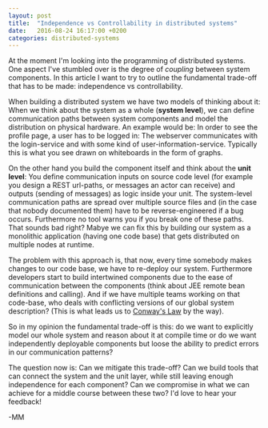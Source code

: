 ```yaml
---
layout: post
title:  "Independence vs Controllability in distributed systems"
date:   2016-08-24 16:17:00 +0200
categories: distributed-systems
---
```


At the moment I'm looking into the programming of distributed systems. One aspect I've stumbled over is the degree of *coupling* between system components. In this article I want to try to outline the fundamental trade-off that has to be made: independence vs controllability.

When building a distributed system we have two models of thinking about it:
When we think about the system as a whole (**system level**), we can define communication paths between system components and model the distribution on physical hardware. An example would be: In order to see the profile page, a user has to be logged in: The webserver communicates with the login-service and with some kind of user-information-service. Typically this is what you see drawn on whiteboards in the form of graphs.

On the other hand you build the component itself and think about the **unit level**: You define communication inputs on source code level (for example you design a REST url-paths, or messages an actor can receive) and outputs (sending of messages) as logic inside your unit. The system-level communication paths are spread over multiple source files and (in the case that nobody documented them) have to be reverse-engineered if a bug occurs. Furthermore no tool warns you if you break one of these paths. That sounds bad right? Mabye we can fix this by building our system as a monolithic application (having one code base) that gets distributed on multiple nodes at runtime.

The problem with this approach is, that now, every time somebody makes changes to our code base, we have to re-deploy our system. Furthermore developers start to build intertwined components due to the ease of communication between the components (think about JEE remote bean definitions and calling). And if we have multiple teams working on that code-base, who deals with conflicting versions of our global system description? (This is what leads us to [Conway's Law](https://en.wikipedia.org/wiki/Conway%27s_law) by the way).

So in my opinion the fundamental trade-off is this: do we want to explicitly model our whole system and reason about it at compile time or do we want independently deployable components but loose the ability to predict errors in our communication patterns?

The question now is: Can we mitigate this trade-off? Can we build tools that can connect the system and the unit layer, while still leaving enough independence for each component? Can we compromise in what we can achieve for a middle course between these two? I'd love to hear your feedback!

-MM